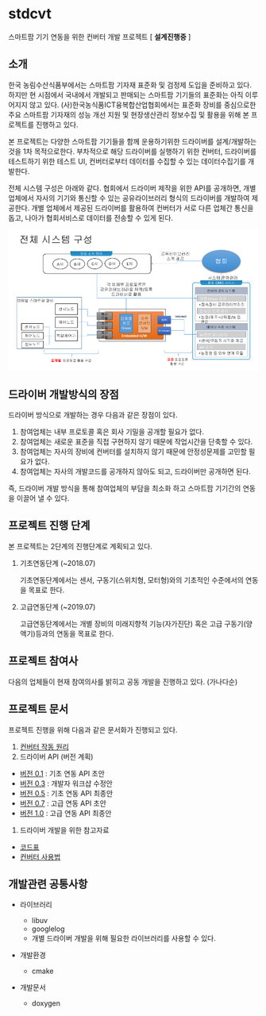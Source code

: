# stdcvt
스마트팜 기기 연동을 위한 컨버터 개발 프로젝트 [ **설계진행중** ]

## 소개
한국 농림수산식품부에서는 스마트팜 기자재 표준화 및 검정제 도입을 준비하고 있다. 하지만 현 시점에서 국내에서 개발되고 판매되는 스마트팜 기기들의 표준화는 아직 이루어지지 않고 있다. (사)한국농식품ICT융복합산업협회에서는 표준화 장비를 중심으로한 주요 스마트팜 기자재의 성능 개선 지원 및 현장생산관리 정보수집 및 활용을 위해 본 프로젝트를 진행하고 있다. 

본 프로젝트는 다양한 스마트팜 기기들을 함께 운용하기위한 드라이버를 설계/개발하는 것을 1차 목적으로한다. 부차적으로 해당 드라이버를 실행하기 위한 컨버터, 드라이버를 테스트하기 위한 테스트 UI, 컨버터로부터 데이터를 수집할 수 있는 데이터수집기를 개발한다.

전체 시스템 구성은 아래와 같다. 협회에서 드라이버 제작을 위한 API를 공개하면, 개별업체에서 자사의 기기와 통신할 수 있는 공유라이브러리 형식의 드라이버를 개발하여 제공한다. 개별 업체에서 제공된 드라이버를 활용하여 컨버터가 서로 다른 업체간 통신을 돕고, 나아가 협회서비스로 데이터를 전송할 수 있게 된다.

![overview](doc/images/overview.png)


## 드라이버 개발방식의 장점

드라이버 방식으로 개발하는 경우 다음과 같은 장점이 있다. 

1. 참여업체는 내부 프로토콜 혹은 회사 기밀을 공개할 필요가 없다.
1. 참여업체는 새로운 표준을 직접 구현하지 않기 때문에 작업시간을 단축할 수 있다.
1. 참여업체는 자사의 장비에 컨버터를 설치하지 않기 때문에 안정성문제를 고민할 필요가 없다.
1. 참여업체는 자사의 개발코드를 공개하지 않아도 되고, 드라이버만 공개하면 된다.

즉, 드라이버 개발 방식을 통해 참여업체의 부담을 최소화 하고 스마트팜 기기간의 연동을 이끌어 낼 수 있다.

## 프로젝트 진행 단계

본 프로젝트는 2단계의 진행단계로 계획되고 있다.

1. 기초연동단계 (~2018.07)

   기초연동단계에서는 센서, 구동기(스위치형, 모터형)와의 기초적인 수준에서의 연동을 목표로 한다.

1. 고급연동단계 (~2019.07)

   고급연동단계에서는 개별 장비의 미래지향적 기능(자가진단) 혹은 고급 구동기(양액기)등과의 연동을 목표로 한다.

## 프로젝트 참여사

다음의 업체들이 현재 참여의사를 밝히고 공동 개발을 진행하고 있다. (가나다순)


## 프로젝트 문서

프로젝트 진행을 위해 다음과 같은 문서화가 진행되고 있다.

1. [컨버터 작동 원리](doc/converter.md)
1. 드라이버 API (버전 계획)
  * [버전 0.1]() : 기초 연동 API 초안
  * [버전 0.3]() : 개발자 워크샵 수정안
  * [버전 0.5]() : 기초 연동 API 최종안
  * [버전 0.7]() : 고급 연동 API 초안
  * [버전 1.0]() : 고급 연동 API 최종안
1. 드라이버 개발을 위한 참고자료
  * [코드표](doc/code_table.md)
  * [컨버터 사용법](doc/usage_converter.md)


## 개발관련 공통사항
* 라이브러리
  * libuv
  * googlelog
  * 개별 드라이버 개발을 위해 필요한 라이브러리를 사용할 수 있다.

* 개발환경
  * cmake

* 개발문서
  * doxygen

